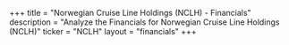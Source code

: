 +++
title = "Norwegian Cruise Line Holdings (NCLH) - Financials"
description = "Analyze the Financials for Norwegian Cruise Line Holdings (NCLH)"
ticker = "NCLH"
layout = "financials"
+++


